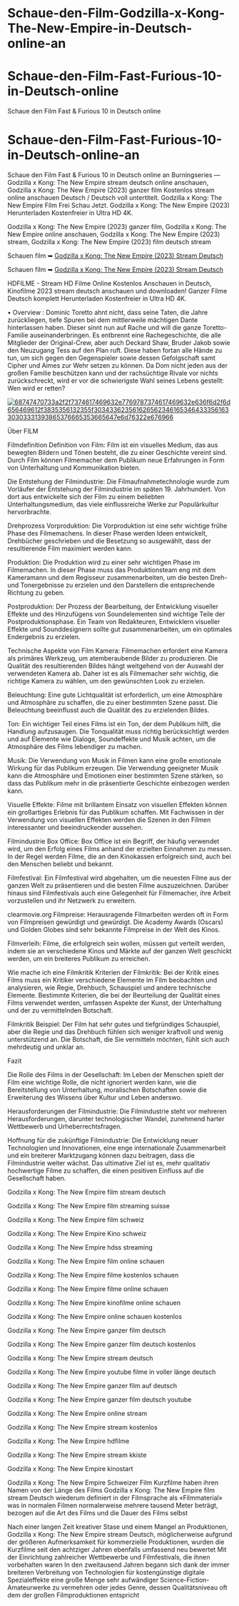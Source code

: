 # Schaue-den-Film-Godzilla-x-Kong-The-New-Empire-in-Deutsch-online-an
# Schaue-den-Film-Fast-Furious-10-in-Deutsch-online
Schaue den Film Fast &amp; Furious 10 in Deutsch online
# Schaue-den-Film-Fast-Furious-10-in-Deutsch-online-an
Schaue den Film Fast &amp; Furious 10 in Deutsch online an
Burningseries — Godzilla x Kong: The New Empire stream deutsch online anschauen, Godzilla x Kong: The New Empire (2023) ganzer film Kostenlos stream online anschauen Deutsch / Deutsch voll untertitelt. Godzilla x Kong: The New Empire Film Frei Schau Jetzt. Godzilla x Kong: The New Empire (2023) Herunterladen Kostenfreier in Ultra HD 4K.

Godzilla x Kong: The New Empire (2023) ganzer film, Godzilla x Kong: The New Empire online anschauen, Godzilla x Kong: The New Empire (2023) stream, Godzilla x Kong: The New Empire (2023) film deutsch stream

Schauen film ➥ [Godzilla x Kong: The New Empire (2023) Stream Deutsch](https://burningseries.info/filme/godzilla-x-kong-the-new-empire)

Schauen film ➥ [Godzilla x Kong: The New Empire (2023) Stream Deutsch](https://burningseries.info/filme/godzilla-x-kong-the-new-empire)

HDFILME - Stream HD Filme Online Kostenlos Anschauen in Deutsch, Kinofilme 2023 stream deutsch anschauen und downloaden! Ganzer Filme Deutsch komplett Herunterladen Kostenfreier in Ultra HD 4K.

• Overview : Dominic Toretto ahnt nicht, dass seine Taten, die Jahre zurückliegen, tiefe Spuren bei dem mittlerweile mächtigen Dante hinterlassen haben. Dieser sinnt nun auf Rache und will die ganze Toretto-Familie auseinanderbringen. Es entbrennt eine Rachegeschichte, die alle Mitglieder der Original-Crew, aber auch Deckard Shaw, Bruder Jakob sowie den Neuzugang Tess auf den Plan ruft. Diese haben fortan alle Hände zu tun, um sich gegen den Gegenspieler sowie dessen Gefolgschaft samt Cipher und Aimes zur Wehr setzen zu können. Da Dom nicht jeden aus der großen Familie beschützen kann und der rachsüchtige Rivale vor nichts zurückschreckt, wird er vor die schwierigste Wahl seines Lebens gestellt: Wen wird er retten?

[![68747470733a2f2f7374617469632e7769787374617469632e636f6d2f6d656469612f3835356132355f30343362356162656234616534643335616330303331393865376665353665647e6d76322e676966](https://static.wixstatic.com/media/855a25_043b5abeb4ae4d35ac003198e7fe56ed~mv2.gif)](https://burningseries.info/filme/godzilla-x-kong-the-new-empire)

Über FILM

Filmdefinition Definition von Film: Film ist ein visuelles Medium, das aus bewegten Bildern und Tönen besteht, die zu einer Geschichte vereint sind. Durch Film können Filmemacher dem Publikum neue Erfahrungen in Form von Unterhaltung und Kommunikation bieten.

Die Entstehung der Filmindustrie: Die Filmaufnahmetechnologie wurde zum Vorläufer der Entstehung der Filmindustrie im späten 19. Jahrhundert. Von dort aus entwickelte sich der Film zu einem beliebten Unterhaltungsmedium, das viele einflussreiche Werke zur Populärkultur hervorbrachte.

Drehprozess Vorproduktion: Die Vorproduktion ist eine sehr wichtige frühe Phase des Filmemachens. In dieser Phase werden Ideen entwickelt, Drehbücher geschrieben und die Besetzung so ausgewählt, dass der resultierende Film maximiert werden kann.

Produktion: Die Produktion wird zu einer sehr wichtigen Phase im Filmemachen. In dieser Phase muss das Produktionsteam eng mit dem Kameramann und dem Regisseur zusammenarbeiten, um die besten Dreh- und Tonergebnisse zu erzielen und den Darstellern die entsprechende Richtung zu geben.

Postproduktion: Der Prozess der Bearbeitung, der Entwicklung visueller Effekte und des Hinzufügens von Soundelementen sind wichtige Teile der Postproduktionsphase. Ein Team von Redakteuren, Entwicklern visueller Effekte und Sounddesignern sollte gut zusammenarbeiten, um ein optimales Endergebnis zu erzielen.

Technische Aspekte von Film Kamera: Filmemachen erfordert eine Kamera als primäres Werkzeug, um atemberaubende Bilder zu produzieren. Die Qualität des resultierenden Bildes hängt weitgehend von der Auswahl der verwendeten Kamera ab. Daher ist es als Filmemacher sehr wichtig, die richtige Kamera zu wählen, um den gewünschten Look zu erzielen.

Beleuchtung: Eine gute Lichtqualität ist erforderlich, um eine Atmosphäre und Atmosphäre zu schaffen, die zu einer bestimmten Szene passt. Die Beleuchtung beeinflusst auch die Qualität des zu erzielenden Bildes.

Ton: Ein wichtiger Teil eines Films ist ein Ton, der dem Publikum hilft, die Handlung aufzusaugen. Die Tonqualität muss richtig berücksichtigt werden und auf Elemente wie Dialoge, Soundeffekte und Musik achten, um die Atmosphäre des Films lebendiger zu machen.

Musik: Die Verwendung von Musik in Filmen kann eine große emotionale Wirkung für das Publikum erzeugen. Die Verwendung geeigneter Musik kann die Atmosphäre und Emotionen einer bestimmten Szene stärken, so dass das Publikum mehr in die präsentierte Geschichte einbezogen werden kann.

Visuelle Effekte: Filme mit brillantem Einsatz von visuellen Effekten können ein großartiges Erlebnis für das Publikum schaffen. Mit Fachwissen in der Verwendung von visuellen Effekten werden die Szenen in den Filmen interessanter und beeindruckender aussehen.

Filmindustrie Box Office: Box Office ist ein Begriff, der häufig verwendet wird, um den Erfolg eines Films anhand der erzielten Einnahmen zu messen. In der Regel werden Filme, die an den Kinokassen erfolgreich sind, auch bei den Menschen beliebt und bekannt.

Filmfestival: Ein Filmfestival wird abgehalten, um die neuesten Filme aus der ganzen Welt zu präsentieren und die besten Filme auszuzeichnen. Darüber hinaus sind Filmfestivals auch eine Gelegenheit für Filmemacher, ihre Arbeit vorzustellen und ihr Netzwerk zu erweitern.

clearmovie.org Filmpreise: Herausragende Filmarbeiten werden oft in Form von Filmpreisen gewürdigt und gewürdigt. Die Academy Awards (Oscars) und Golden Globes sind sehr bekannte Filmpreise in der Welt des Kinos.

Filmverleih: Filme, die erfolgreich sein wollen, müssen gut verteilt werden, indem sie an verschiedene Kinos und Märkte auf der ganzen Welt geschickt werden, um ein breiteres Publikum zu erreichen.

Wie mache ich eine Filmkritik Kriterien der Filmkritik: Bei der Kritik eines Films muss ein Kritiker verschiedene Elemente im Film beobachten und analysieren, wie Regie, Drehbuch, Schauspiel und andere technische Elemente. Bestimmte Kriterien, die bei der Beurteilung der Qualität eines Films verwendet werden, umfassen Aspekte der Kunst, der Unterhaltung und der zu vermittelnden Botschaft.

Filmkritik Beispiel: Der Film hat sehr gutes und tiefgründiges Schauspiel, aber die Regie und das Drehbuch fühlen sich weniger kraftvoll und wenig unterstützend an. Die Botschaft, die Sie vermitteln möchten, fühlt sich auch mehrdeutig und unklar an.

Fazit

Die Rolle des Films in der Gesellschaft: Im Leben der Menschen spielt der Film eine wichtige Rolle, die nicht ignoriert werden kann, wie die Bereitstellung von Unterhaltung, moralischen Botschaften sowie die Erweiterung des Wissens über Kultur und Leben anderswo.

Herausforderungen der Filmindustrie: Die Filmindustrie steht vor mehreren Herausforderungen, darunter technologischer Wandel, zunehmend harter Wettbewerb und Urheberrechtsfragen.

Hoffnung für die zukünftige Filmindustrie: Die Entwicklung neuer Technologien und Innovationen, eine enge internationale Zusammenarbeit und ein breiterer Marktzugang können dazu beitragen, dass die Filmindustrie weiter wächst. Das ultimative Ziel ist es, mehr qualitativ hochwertige Filme zu schaffen, die einen positiven Einfluss auf die Gesellschaft haben.

Godzilla x Kong: The New Empire film stream deutsch

Godzilla x Kong: The New Empire film streaming suisse

Godzilla x Kong: The New Empire film schweiz

Godzilla x Kong: The New Empire Kino schweiz

Godzilla x Kong: The New Empire hdss streaming

Godzilla x Kong: The New Empire film online schauen

Godzilla x Kong: The New Empire filme kostenlos schauen

Godzilla x Kong: The New Empire filme online schauen

Godzilla x Kong: The New Empire kinofilme online schauen

Godzilla x Kong: The New Empire online schauen kostenlos

Godzilla x Kong: The New Empire ganzer film deutsch

Godzilla x Kong: The New Empire ganzer film deutsch kostenlos

Godzilla x Kong: The New Empire stream deutsch

Godzilla x Kong: The
 New Empire youtube filme in voller länge deutsch

Godzilla x Kong: The New Empire ganzer film auf deutsch

Godzilla x Kong: The New Empire ganzer film deutsch youtube

Godzilla x Kong: The New Empire online stream

Godzilla x Kong: The New Empire stream kostenlos

Godzilla x Kong: The New Empire hdfilme

Godzilla x Kong: The New Empire stream kkiste

Godzilla x Kong: The New Empire kinostart

Godzilla x Kong: The New Empire Schweizer Film Kurzfilme haben ihren Namen von der Länge des Films Godzilla x Kong: The New Empire film stream Deutsch wiederum definiert in der Filmsprache als «Filmmaterial» was in normalen Filmen normalerweise mehrere tausend Meter beträgt, bezogen auf die Art des Films und die Dauer des Films selbst

Nach einer langen Zeit kreativer Stase und einem Mangel an Produktionen, Godzilla x Kong: The New Empire stream Deutsch, möglicherweise aufgrund der größeren Aufmerksamkeit für kommerzielle Produktionen, wurden die Kurzfilme seit den achtziger Jahren ebenfalls umfassend neu bewertet Mit der Einrichtung zahlreicher Wettbewerbe und Filmfestivals, die ihnen vorbehalten waren In den zweitausend Jahren begann sich dank der immer breiteren Verbreitung von Technologien für kostengünstige digitale Spezialeffekte eine große Menge sehr aufwändiger Science-Fiction-Amateurwerke zu vermehren oder jedes Genre, dessen Qualitätsniveau oft dem der großen Filmproduktionen entspricht
